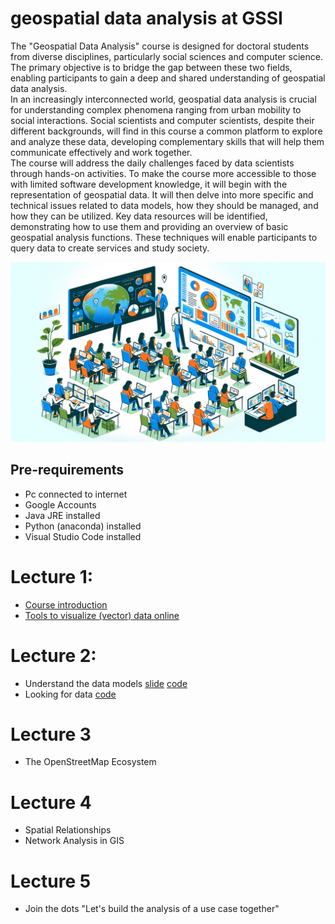 # geospatial data analysis at GSSI
The "Geospatial Data Analysis" course is designed for doctoral students from diverse disciplines, particularly social sciences and computer science.<br/>The primary objective is to bridge the gap between these two fields, enabling participants to gain a deep and shared understanding of geospatial data analysis.<br/>
In an increasingly interconnected world, geospatial data analysis is crucial for understanding complex phenomena ranging from urban mobility to social interactions. Social scientists and computer scientists, despite their different backgrounds, will find in this course a common platform to explore and analyze these data, developing complementary skills that will help them communicate effectively and work together.<br/>
The course will address the daily challenges faced by data scientists through hands-on activities. To make the course more accessible to those with limited software development knowledge, it will begin with the representation of geospatial data. It will then delve into more specific and technical issues related to data models, how they should be managed, and how they can be utilized. Key data resources will be identified, demonstrating how to use them and providing an overview of basic geospatial analysis functions. These techniques will enable participants to query data to create services and study society.

![](https://raw.githubusercontent.com/napo/geeospatialdataanalysis_gssi/main/img/cover3.jpg)

## Pre-requirements
- Pc connected to internet
- Google Accounts
- Java JRE installed
- Python (anaconda) installed
- Visual Studio Code installed

# Lecture 1:
- [Course introduction](https://docs.google.com/presentation/d/e/2PACX-1vR6cxnjhSe7BgzFUiZeN_n__RZEVFhzY57unG_iTye1hjQl2I7-PHLA17fAl0AWVvt-rV0ILk5hG2hv/pub?start=false&loop=false&delayms=3000)
- [Tools to visualize (vector) data online](https://docs.google.com/presentation/d/e/2PACX-1vSC1B-MThz5FoYvCVmznkOh0Ohh6wZdK5po4mfsEvPm_qrq3hnYTF7IeHrRwyVx4xdEO8SdY36gPoJs/pub?start=false&loop=false&delayms=3000)

# Lecture 2:
- Understand the data models [slide](https://docs.google.com/presentation/d/e/2PACX-1vR1n8ltY5yFPsMOiazwNfyKrekqRgh8SYJpwAij0cOAgouPQje10W2OLSOGMvqpY-AwkCvX3HNfitTX/pub?start=false&loop=false&delayms=3000) [code](https://github.com/napo/geospatialdataanalysis_gssi/blob/main/code/01_geospatial_vector_data.ipynb)
- Looking for data [code](https://github.com/napo/geospatialdataanalysis_gssi/blob/main/code/02_looking_for_data.ipynb)

# Lecture 3
- The OpenStreetMap Ecosystem 

# Lecture 4
- Spatial Relationships
- Network Analysis in GIS

# Lecture 5
- Join the dots "Let's build the analysis of a use case together"
